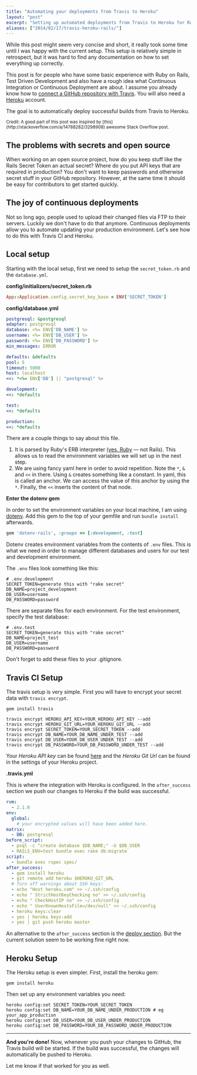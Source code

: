 ```yaml
---
title: "Automating your deployments from Travis to Heroku"
layout: "post"
excerpt: "Setting up automated deployments from Travis to Heroku for Rails applications."
aliases: ["2014/02/17/travis-heroku-rails/"]
---
```


While this post might seem very concise and short, it really took some time until I was happy with the current setup.
This setup is relatively simple in retrospect, but it was hard to find any documentation on how to set everything up correctly.

This post is for people who have some basic experience with Ruby on Rails, Test Driven Development and also have a rough idea what Continuous Integration or Continuous Deployment are about.
I assume you already know how to [connect a GitHub repository with Travis](http://docs.travis-ci.com/user/getting-started/). You will also need a [Heroku](http://heroku.com) account.

The goal is to automatically deploy successful builds from Travis to Heroku.

<small>
Credit: A good part of this post was inspired by [this](http://stackoverflow.com/a/14788282/3298908) awesome Stack Overflow post.
</small>

## The problems with secrets and open source
When working on an open source project, how do you keep stuff like the Rails Secret Token an actual secret? Where do you put API keys that are required in production?
You don't want to keep passwords and otherwise secret stuff in your GitHub repository. However, at the same time it should be easy for contributors to get started quickly.

## The joy of continuous deployments
Not so long ago, people used to upload their changed files via FTP to their servers. Luckily we don't have to do that anymore. Continuous deployments allow you to automate updating your production environment. Let's see how to do this with Travis CI and Heroku.

## Local setup
Starting with the local setup, first we need to setup the `secret_token.rb` and the `database.yml`.

**config/initializers/secret_token.rb**

```ruby
App::Application.config.secret_key_base = ENV['SECRET_TOKEN']
```

**config/database.yml**

```yaml
postgresql: &postgresql
adapter: postgresql
database: <%= ENV['DB_NAME'] %>
username: <%= ENV['DB_USER'] %>
password: <%= ENV['DB_PASSWORD'] %>
min_messages: ERROR

defaults: &defaults
pool: 5
timeout: 5000
host: localhost
<<: *<%= ENV['DB'] || "postgresql" %>

development:
<<: *defaults

test:
<<: *defaults

production:
<<: *defaults
```

There are a couple things to say about this file.

 1. It is parsed by Ruby's ERB interpreter ([yes, Ruby](http://www.ruby-doc.org/stdlib-2.1.0/libdoc/erb/rdoc/ERB.html) &mdash; not Rails). This allows us to read the environment variables we will set up in the next step.
 2. We are using fancy yaml here in order to avoid repetition. Note the `*`, `&` and `<<` in there. Using `&` creates something like a constant. In yaml, this is called an anchor. We can access the value of this anchor by using the `*`.
    Finally, the `<<` inserts the content of that node.

**Enter the dotenv gem**

In order to set the environment variables on your local machine, I am using [dotenv](https://github.com/bkeepers/dotenv).
Add this gem to the top of your gemfile and run `bundle install` afterwards.

```ruby
gem 'dotenv-rails', :groups => [:development, :test]
```

Dotenv creates environment variables from the contents of `.env` files. This is what we need in order to manage different databases and users for our test and development environment.

The `.env` files look something like this:

    # .env.development
    SECRET_TOKEN=generate this with "rake secret"
    DB_NAME=project_development
    DB_USER=username
    DB_PASSWORD=password

There are separate files for each environment. For the test environment, specify the test database:

    # .env.test
    SECRET_TOKEN=generate this with "rake secret"
    DB_NAME=project_test
    DB_USER=username
    DB_PASSWORD=password

Don't forget to add these files to your .gitignore.

## Travis CI Setup

The travis setup is very simple. First you will have to encrypt your secret data with `travis encrypt`.

    gem install travis

    travis encrypt HEROKU_API_KEY=YOUR_HEROKU_API_KEY --add
    travis encrypt HEROKU_GIT_URL=YOUR_HEROKU_GIT_URL --add
    travis encrypt SECRET_TOKEN=YOUR_SECRET_TOKEN --add
    travis encrypt DB_NAME=YOUR_DB_NAME_UNDER_TEST --add
    travis encrypt DB_USER=YOUR_DB_USER_UNDER_TEST --add
    travis encrypt DB_PASSWORD=YOUR_DB_PASSWORD_UNDER_TEST --add

Your *Heroku API key* can be found [here](https://dashboard.heroku.com/account#api-key) and the *Heroku Git Url* can be found in the settings of your Heroku project.

**.travis.yml**

This is where the integration with Heroku is configured. In the `after_success` section we push our changes to Heroku if the build was successful.

```yaml
rvm:
  - 2.1.0
env:
  global:
    # your encrypted values will have been added here.
matrix:
  - DB: postgresql
before_script:
  - psql -c "create database $DB_NAME;" -U $DB_USER
  - RAILS_ENV=test bundle exec rake db:migrate
script:
  - bundle exec rspec spec/
after_success:
  - gem install heroku
  - git remote add heroku $HEROKU_GIT_URL
  # Turn off warnings about SSH keys:
  - echo "Host heroku.com" >> ~/.ssh/config
  - echo " StrictHostKeyChecking no" >> ~/.ssh/config
  - echo " CheckHostIP no" >> ~/.ssh/config
  - echo " UserKnownHostsFile=/dev/null" >> ~/.ssh/config
  - heroku keys:clear
  - yes | heroku keys:add
  - yes | git push heroku master
```

An alternative to the `after_success` section is the [deploy section](http://docs.travis-ci.com/user/deployment/heroku/). But the current solution seem to be working fine right now.

## Heroku Setup
The Heroku setup is even simpler. First, install the heroku gem:

    gem install heroku

Then set up any environment variables you need:

    heroku config:set SECRET_TOKEN=YOUR_SECRET_TOKEN
    heroku config:set DB_NAME=YOUR_DB_NAME_UNDER_PRODUCTION # eg your_app_production
    heroku config:set DB_USER=YOUR_DB_USER_UNDER_PRODUCTION
    heroku config:set DB_PASSWORD=YOUR_DB_PASSWORD_UNDER_PRODUCTION

------

**And you're done!** Now, whenever you push your changes to GitHub, the Travis build will be started. If the build was successful, the changes will automatically be pushed to Heroku.

Let me know if that worked for you as well.
